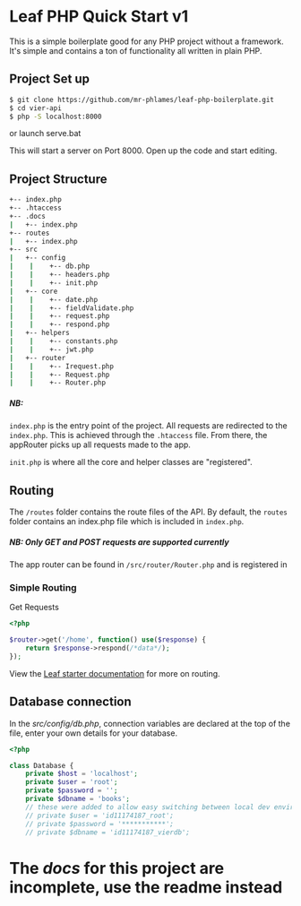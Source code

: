 # Leaf PHP Quick Start v1

This is a simple boilerplate good for any PHP project without a framework. It's simple and contains a ton of functionality all written in plain PHP.

## Project Set up

```bash
$ git clone https://github.com/mr-phlames/leaf-php-boilerplate.git
$ cd vier-api
$ php -S localhost:8000
```

or launch serve.bat

This will start a server on Port 8000. Open up the code and start editing.

## Project Structure
```bash
+-- index.php
+-- .htaccess
+-- .docs
|   +-- index.php
+-- routes
|   +-- index.php
+-- src
|   +-- config
|    |	  +-- db.php
|    |	  +-- headers.php
|    |	  +-- init.php
|   +-- core
|    |	  +-- date.php
|    |	  +-- fieldValidate.php
|    |	  +-- request.php
|    |	  +-- respond.php
|   +-- helpers
|    |	  +-- constants.php
|    |	  +-- jwt.php 
|   +-- router
|    |	  +-- Irequest.php
|    |	  +-- Request.php
|    |	  +-- Router.php
```

##### NB:
`index.php` is the entry point of the project. All requests are redirected to the `index.php`. This is achieved through the `.htaccess` file. From there, the appRouter picks up all requests made to the app. 

`init.php` is where all the core and helper classes are "registered".

## Routing

The `/routes` folder contains the route files of the API. By default, the `routes` folder contains an index.php file which is included in `index.php`.
##### NB: Only GET and POST requests are supported currently

The app router can be found in `/src/router/Router.php` and is registered in 

### Simple Routing
Get Requests
```php
<?php

$router->get('/home', function() use($response) {
	return $response->respond(/*data*/);
});
```

View the [Leaf starter documentation](https://github.com/mr-phlames/leaf-php-boilerplate) for more on routing.



## Database connection

In the _src/config/db.php_, connection variables are declared at the top of the file, enter your own details for your database.

```php
<?php

class Database {
	private $host = 'localhost';
	private $user = 'root';
	private $password = '';
	private $dbname = 'books';
	// these were added to allow easy switching between local dev environment and the hosting platform 
	// private $user = 'id11174187_root';
	// private $password = '***********';
	// private $dbname = 'id11174187_vierdb';
```

# The _docs_ for this project are incomplete, use the readme instead